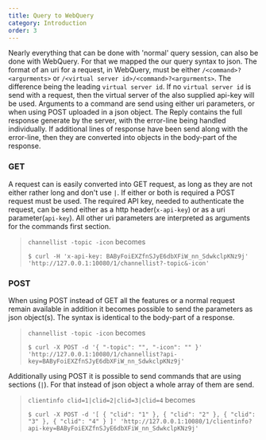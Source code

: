 ```yaml
---
title: Query to WebQuery
category: Introduction
order: 3
---
```


Nearly everything that can be done with 'normal' query session, can also be done with WebQuery. For that we mapped the our query syntax to json.
The format of an uri for a request, in WebQuery, must be either `/<command>?<argurments>` or `/<virtual server id>/<command>?<argurments>`. The difference being the leading `virtual server id`. If no `virtual server id` is send with a request, then the virtual server of the also supplied api-key will be used. Arguments to a command are send using either uri parameters, or when using POST uploaded in a json object. The Reply contains the full response generate by the server, with the error-line being handled individually. If additional lines of  response have been send along with the error-line, then they are converted into objects in the body-part of the response.

### GET

A request can is easily converted into GET request, as long as they are not either rather long and don't use `|`. If either or both is required a POST request must be used.
The required API key, needed to authenticate the request, can be send either as a http header(`x-api-key`) or as a uri parameter(`api-key`). All other uri parameters are interpreted as arguments for the commands first section.

> `channellist -topic -icon`
> becomes
> ```shell
> $ curl -H 'x-api-key: BAByFoiEXZfnSJyE6dbXFiW_nn_SdwkclpKNz9j' 'http://127.0.0.1:10080/1/channellist?-topic&-icon'
> ```

### POST

When using POST instead of GET all the features or a normal request remain available in addition it becomes possible to send the parameters as json object(s). The syntax is identical to the body-part of a response.

> `channellist -topic -icon`
> becomes
> ```shell
> $ curl -X POST -d '{ "-topic": "", "-icon": "" }' 'http://127.0.0.1:10080/1/channellist?api-key=BAByFoiEXZfnSJyE6dbXFiW_nn_SdwkclpKNz9j'
> ```

Additionally using POST it is possible to send commands that are using sections (`|`). For that instead of json object a whole array of them are send.

> `clientinfo clid=1|clid=2|clid=3|clid=4`
> becomes
> ```shell
> $ curl -X POST -d '[ { "clid": "1" }, { "clid": "2" }, { "clid": "3" }, { "clid": "4" } ]' 'http://127.0.0.1:10080/1/clientinfo?api-key=BAByFoiEXZfnSJyE6dbXFiW_nn_SdwkclpKNz9j'
> ```
